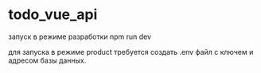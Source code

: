 # todo_vue_api

запуск в режиме разработки npm run dev

для запуска в режиме product требуется создать .env файл с ключем и адресом базы данных.
